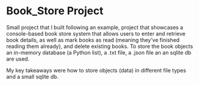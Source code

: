 # Book_Store Project

 Small project that I built following an example, project that showcases a console-based book store system that allows users to enter and retrieve book
details, as well as mark books as read (meaning they’ve finished reading them already), and delete existing books.
To store the book objects an in-memory database (a Python list), a .txt file, a .json file an an sqlite db are used.

My key takeaways were how to store objects (data) in different file types and a small sqlite db.
